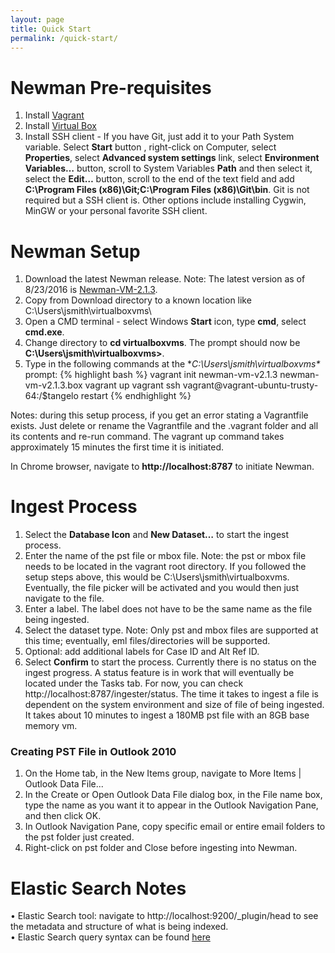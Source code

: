 ```yaml
---
layout: page
title: Quick Start
permalink: /quick-start/
---
```


# Newman Pre-requisites
1. Install [Vagrant](http://www.vagrantup.com/)  
2. Install [Virtual Box](https://www.virtualbox.org/wiki/Downloads) 
3. Install SSH client - If you have Git, just add it to your Path System variable. Select **Start** button , right-click on Computer, select **Properties**, select **Advanced system settings** link, select **Environment Variables…** button, scroll to System Variables **Path** and then select it, select the **Edit…** button, scroll to the end of the text field and add **C:\Program Files (x86)\Git;C:\Program Files (x86)\Git\bin**. Git is not required but a SSH client is. Other options include installing Cygwin, MinGW or your personal favorite SSH client.

# Newman Setup
1. Download the latest Newman release. Note: The latest version as of 8/23/2016 is [Newman-VM-2.1.3](https://www.dropbox.com/s/h0pyxjj3rlhodv0/newman-vm-v1.1.2.box?dl=0).
2. Copy from Download directory to a known location like C:\Users\jsmith\virtualboxvms\
3. Open a CMD terminal - select Windows **Start** icon, type **cmd**, select **cmd.exe**.
4. Change directory to **cd virtualboxvms**. The prompt should now be **C:\Users\jsmith\virtualboxvms>**.
5. Type in the following commands at the **C:\Users\jsmith\virtualboxvms\** prompt:
{% highlight bash %}
vagrant init newman-vm-v2.1.3 newman-vm-v2.1.3.box
vagrant up
vagrant ssh
vagrant@vagrant-ubuntu-trusty-64:/$tangelo restart
{% endhighlight %}

Notes: during this setup process, if you get an error stating a Vagrantfile exists. Just delete or rename the Vagrantfile and the .vagrant folder and all its contents and re-run command. The vagrant up command takes approximately 15 minutes the first time it is initiated.

In Chrome browser, navigate to **http://localhost:8787** to initiate Newman.

# Ingest Process
1.	Select the **Database Icon** and **New Dataset…** to start the ingest process. 
2.	Enter the name of the pst file or mbox file. Note: the pst or mbox file needs to be located in the vagrant root directory. If you followed the setup steps above, this would be C:\Users\jsmith\virtualboxvms. Eventually, the file picker will be activated and you would then just navigate to the file.
3.	Enter a label. The label does not have to be the same name as the file being ingested.
4.	Select the dataset type. Note: Only pst and mbox files are supported at this time; eventually, eml files/directories will be supported.
5.	Optional: add additional labels for Case ID and Alt Ref ID.
6.	Select **Confirm** to start the process. Currently there is no status on the ingest progress. A status feature is in work that will eventually be located under the Tasks tab. For now, you can check http://localhost:8787/ingester/status. The time it takes to ingest a file is dependent on the system environment and size of file of being ingested. It takes about 10 minutes to ingest a 180MB pst file with an 8GB base memory vm.

### Creating PST File in Outlook 2010
1.	On the Home tab, in the New Items group, navigate to More Items | Outlook Data File... 
2.	In the Create or Open Outlook Data File dialog box, in the File name box, type the name as you want it to appear in the Outlook Navigation Pane, and then click OK.
3.	In Outlook Navigation Pane, copy specific email or entire email folders to the pst folder just created.
4.	Right-click on pst folder and Close before ingesting into Newman.

# Elastic Search Notes
•	Elastic Search tool: navigate to http://localhost:9200/_plugin/head to see the metadata and structure of what is being indexed.<br />
•	Elastic Search query syntax can be found [here](https://www.elastic.co/guide/en/elasticsearch/reference/current/query-dsl-query-string-query.html#query-dsl-query-string-query)



